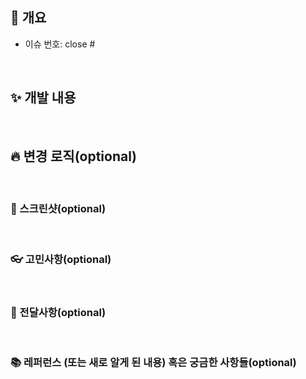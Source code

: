 ## 📌 개요
<!-- 관련있는 이슈 번호(#000)을 적어주세요. -->
- 이슈 번호: close #

<br/>

## ✨ 개발 내용
<!-- 개발한 내용을 설명을 적어주세요 -->

<br/>

## 🔥 변경 로직(optional)
<!-- 변경된 로직이 있다면 적어주세요. -->

<br/>

### 📸 스크린샷(optional)
<!-- 관련 스크린샷이 필요하다면 스크린샷을 첨부해주세요 -->

<br/>

### 👓 고민사항(optional)

<br/>

### 📩 전달사항(optional)

<br/>

### 📚 레퍼런스 (또는 새로 알게 된 내용) 혹은 궁금한 사항들(optional)
<!-- 참고할 사항이 있다면 적어주세요 -->
